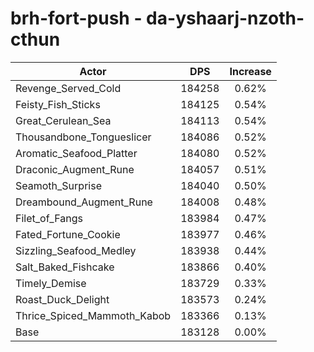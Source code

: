 # brh-fort-push - da-yshaarj-nzoth-cthun
| Actor | DPS | Increase |
|---|:---:|:---:|
|Revenge_Served_Cold|184258|0.62%|
|Feisty_Fish_Sticks|184125|0.54%|
|Great_Cerulean_Sea|184113|0.54%|
|Thousandbone_Tongueslicer|184086|0.52%|
|Aromatic_Seafood_Platter|184080|0.52%|
|Draconic_Augment_Rune|184057|0.51%|
|Seamoth_Surprise|184040|0.50%|
|Dreambound_Augment_Rune|184008|0.48%|
|Filet_of_Fangs|183984|0.47%|
|Fated_Fortune_Cookie|183977|0.46%|
|Sizzling_Seafood_Medley|183938|0.44%|
|Salt_Baked_Fishcake|183866|0.40%|
|Timely_Demise|183729|0.33%|
|Roast_Duck_Delight|183573|0.24%|
|Thrice_Spiced_Mammoth_Kabob|183366|0.13%|
|Base|183128|0.00%|
